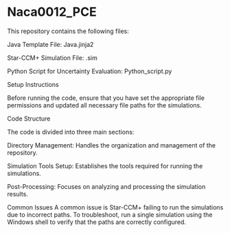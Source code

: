 # Naca0012_PCE


This repository contains the following files:

Java Template File: Java.jinja2

Star-CCM+ Simulation File: .sim

Python Script for Uncertainty Evaluation: Python_script.py



Setup Instructions

Before running the code, ensure that you have set the appropriate file permissions and updated all necessary file paths for the simulations.

Code Structure

The code is divided into three main sections:

Directory Management: Handles the organization and management of the repository.

Simulation Tools Setup: Establishes the tools required for running the simulations.

Post-Processing: Focuses on analyzing and processing the simulation results.


Common Issues
A common issue is Star-CCM+ failing to run the simulations due to incorrect paths. To troubleshoot, run a single simulation using the Windows shell to verify that the paths are correctly configured.
